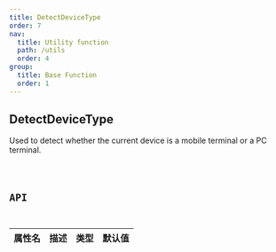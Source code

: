 ```yaml
---
title: DetectDeviceType
order: 7
nav:
  title: Utility function
  path: /utils
  order: 4
group:
  title: Base Function
  order: 1
---
```


## DetectDeviceType

Used to detect whether the current device is a mobile terminal or a PC terminal.

<code src='./demos/index.tsx' />

## API

| 属性名 | 描述 | 类型 | 默认值 |
| ------ | ---- | ---- | ------ |
